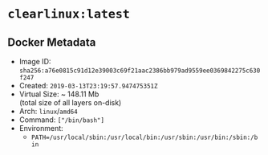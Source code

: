 # `clearlinux:latest`

## Docker Metadata

- Image ID: `sha256:a76e0815c91d12e39003c69f21aac2386bb979ad9559ee0369842275c630f247`
- Created: `2019-03-13T23:19:57.947475351Z`
- Virtual Size: ~ 148.11 Mb  
  (total size of all layers on-disk)
- Arch: `linux`/`amd64`
- Command: `["/bin/bash"]`
- Environment:
  - `PATH=/usr/local/sbin:/usr/local/bin:/usr/sbin:/usr/bin:/sbin:/bin`
